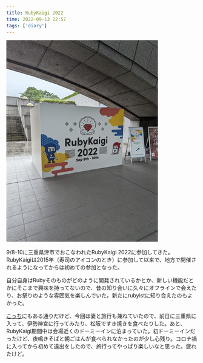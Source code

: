 ```yaml
---
title: RubyKaigi 2022
time: 2022-09-13 22:57
tags: ['diary']
---
```


![RubyKaigi 2022の看板](./rubykaigi-2022.jpg)

9/8-10に三重県津市でおこなわれたRubyKaigi 2022に参加してきた。RubyKaigiは2015年（寿司のアイコンのとき）に参加して以来で、地方で開催されるようになってからは初めての参加となった。

自分自身はRubyそのものがどのように開発されているかとか、新しい機能だとかにそこまで興味を持ってないので、昔の知り合いに久々にオフラインで会えたり、お祭りのような雰囲気を楽しんでいた。新たにrubyistに知り合えたのもよかった。

[こっち](https://neko314.hatenablog.com/entry/2022/09/12/214415)にもある通りだけど、今回は妻と旅行も兼ねていたので、前日に三重県に入って、伊勢神宮に行ってみたり、松阪ですき焼きを食べたりした。あと、RubyKaigi期間中は会場近くのドーミーインに泊まっていた。初ドーミーインだったけど、夜鳴きそばと朝ごはんが食べられなかったのが少し心残り。コロナ禍に入ってから初めて遠出をしたので、旅行ってやっぱり楽しいなと思った。疲れたけど。
